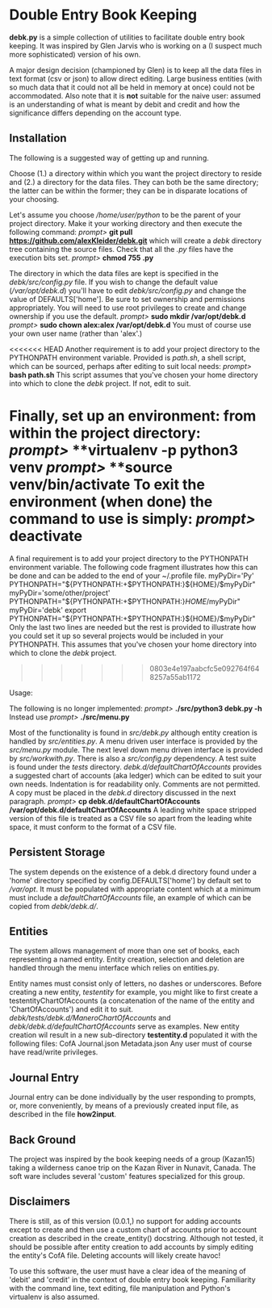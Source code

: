 # Double Entry Book Keeping

**debk.py** is a simple collection of utilities to facilitate double
entry book keeping.  It was inspired by Glen Jarvis who is working
on a (I suspect much more sophisticated) version of his own.

A major design decision (championed by Glen) is to keep all the data
files in text format (csv or json) to allow direct editing.
Large business entities (with so much data that it could not all be
held in memory at once) could not be accommodated.
Also note that it is **not** suitable for the naive user: assumed
is an understanding of what is meant by debit and credit and how
the significance differs depending on the account type.

## Installation

The following is a suggested way of getting up and running.

Choose (1.) a directory within which you want the project directory to
reside and (2.) a directory for the data files.  They can both be the
same directory; the latter can be within the former; they can be in
disparate locations of your choosing.

Let's assume you choose _/home/user/python_ to be the parent of your
project directory.  Make it your working directory and then execute
the following command:
_prompt>_ **git pull https://github.com/alexKleider/debk.git**
which will create a _debk_ directory tree containing the source
files.  Check that all the _.py_ files have the execution bits set.
_prompt>_ **chmod 755 .py**

The directory in which the data files are kept is specified in 
the _debk/src/config.py_ file. If you wish to change the default
value (_/var/opt/debk.d_) you'll have to edit _debk/src/config.py_
and change the value of DEFAULTS['home'].  Be sure to set ownership
and permissions appropriately.  You will need to use root privileges
to create and change ownership if you use the default.
_prompt>_ **sudo mkdir /var/opt/debk.d**
_prompt>_ **sudo chown alex:alex /var/opt/debk.d**
You must of course use your own user name (rather than 'alex'.)

<<<<<<< HEAD
Another requirement is to add your project directory to the
PYTHONPATH environment variable.  Provided is _path.sh_, a shell
script, which can be sourced, perhaps after editing to suit local
needs:
_prompt>_ **bash path.sh**
This script assumes that you've chosen your home directory into
which to clone the _debk_ project.  If not, edit to suit.

Finally, set up an environment: from within the project directory:
_prompt>_ **virtualenv -p python3 venv
_prompt>_ **source venv/bin/activate
To exit the environment (when done) the command to use is simply:
_prompt>_ **deactivate**
=======
A final requirement is to add your project directory to the PYTHONPATH
environment variable.  The following code fragment illustrates how
this can be done and can be added to the end of your ~/.profile file.
myPyDir='Py'
PYTHONPATH="${PYTHONPATH:+$PYTHONPATH:}${HOME}/$myPyDir"
myPyDir='some/other/project'
PYTHONPATH="${PYTHONPATH:+$PYTHONPATH:}${HOME}/$myPyDir"
myPyDir='debk'
export PYTHONPATH="${PYTHONPATH:+$PYTHONPATH:}${HOME}/$myPyDir"
Only the last two lines are needed but the rest is provided to
illustrate how you could set it up so several projects would be
included in your PYTHONPATH.  This assumes that you've chosen your
home directory into which to clone the _debk_ project.
>>>>>>> 0803e4e197aabcfc5e092764f648257a55ab1172


Usage:

The following is no longer implemented:
_prompt>_ **./src/python3 debk.py -h**
Instead use
_prompt>_ **./src/menu.py**

Most of the functionality is found in _src/debk.py_ although entity
creation is handled by _src/entities.py_.  A menu driven user
interface is provided by the _src/menu.py_ module.  The next level
down menu driven interface is provided by _src/workwith.py_.  There
is also a _src/config.py_ dependency.  A test suite is found under
the _tests_ directory.  _debk.d/defaultChartOfAccounts_ provides a 
suggested chart of accounts (aka ledger) which can be edited to 
suit your own needs.  Indentation is for readability only. Comments
are not permitted.  A copy must be placed in the _debk.d_ directory
discussed in the next paragraph.
_prompt>_ **cp debk.d/defaultChartOfAccounts**  \
                        **/var/opt/debk.d/defaultChartOfAccounts**
A leading white space stripped version of this file is treated as a
CSV file so apart from the leading white space, it must conform to
the format of a CSV file.

## Persistent Storage

The system depends on the existence of a debk.d directory found under
a 'home' directory specified by config.DEFAULTS['home'] by default
set to _/var/opt_. It must be populated with appropriate content
which at a minimum must include a _defaultChartOfAccounts_ file, an
example of which can be copied from _debk/debk.d/_.

## Entities

The system allows management of more than one set of books, each
representing a named entity.  Entity creation, selection and deletion
are handled through the menu interface which relies on entities.py.

Entity names must consist only of letters, no dashes or underscores.
Before creating a new entity, _testentity_ for example, you might like
to first create a testentityChartOfAccounts (a concatenation of the name
of the entity and 'ChartOfAccounts') and edit it to suit.
_debk/tests/debk.d/ManeroChartOfAccounts_ and
_debk/debk.d/defaultChartOfAccounts_ serve as examples.
New entity creation wil result in a new sub-directory **testentity.d**
populated it with the following files:
    CofA
    Journal.json
    Metadata.json
Any user must of course have read/write privileges.


## Journal Entry

Journal entry can be done individually by the user responding to
prompts, or, more conveniently, by means of a previously created
input file, as described in the file **how2input**.


## Back Ground

The project was inspired by the book keeping needs of a group
(Kazan15) taking a wilderness canoe trip on the Kazan River in
Nunavit, Canada. The soft ware includes several 'custom' features
specialized for this group. 


## Disclaimers

There is still, as of this version (0.0.1,) no support for adding
accounts except to create and then use a custom chart of accounts
prior to account creation as described in the create_entity()
docstring.  Although not tested, it should be possible after entity
creation to add accounts by simply editing the entity's CofA file.
Deleting accounts will likely create havoc!

To use this software, the user must have a clear idea of the meaning
of 'debit' and 'credit' in the context of double entry book keeping.
Familiarity with the command line, text editing, file manipulation
and Python's virtualenv is also assumed.
